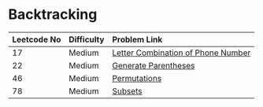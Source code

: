 # Backtracking



| Leetcode No | Difficulty | Problem Link |
| :--- | :--- | :--- |
| 17 | Medium | [Letter Combination of Phone Number](../leetcode-medium/leetcode-17-letter-combinations-of-a-phone-number.md) |
| 22 | Medium | [Generate Parentheses](../leetcode-medium/leetcode-22-generate-parentheses.md) |
| 46 | Medium | [Permutations](../leetcode-medium/leetcode-46-permutations.md) |
| 78 | Medium | [Subsets](../leetcode-medium/leetcode-78-subsets.md) |

